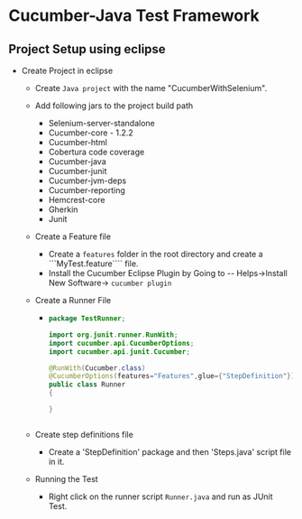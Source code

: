 # Cucumber-Java Test Framework

## Project Setup using eclipse
- Create Project in eclipse
    - Create ```Java project``` with the name "CucumberWithSelenium".
    - Add following jars to the project build path
        + Selenium-server-standalone
        + Cucumber-core - 1.2.2
        + Cucumber-html
        + Cobertura code coverage
        + Cucumber-java
        + Cucumber-junit
        + Cucumber-jvm-deps
        + Cucumber-reporting
        + Hemcrest-core
        + Gherkin
        + Junit
      
    - Create a Feature file
        + Create a ```features``` folder in the root directory and create a ```MyTest.feature```` file.
        + Install the Cucumber Eclipse Plugin by Going to -- Helps->Install New Software-> ```cucumber plugin```
    - Create a Runner File
        + ```Java
          package TestRunner;		
          
          import org.junit.runner.RunWith;		
          import cucumber.api.CucumberOptions;		
          import cucumber.api.junit.Cucumber;		
          
          @RunWith(Cucumber.class)				
          @CucumberOptions(features="Features",glue={"StepDefinition"})						
          public class Runner 				
          {		
          
          }
        ```
      
     - Create step definitions file 
        + Create a 'StepDefinition' package and then 'Steps.java' script file in it.
     - Running the Test
        + Right click on the runner script ```Runner.java``` and run as JUnit Test.
          
